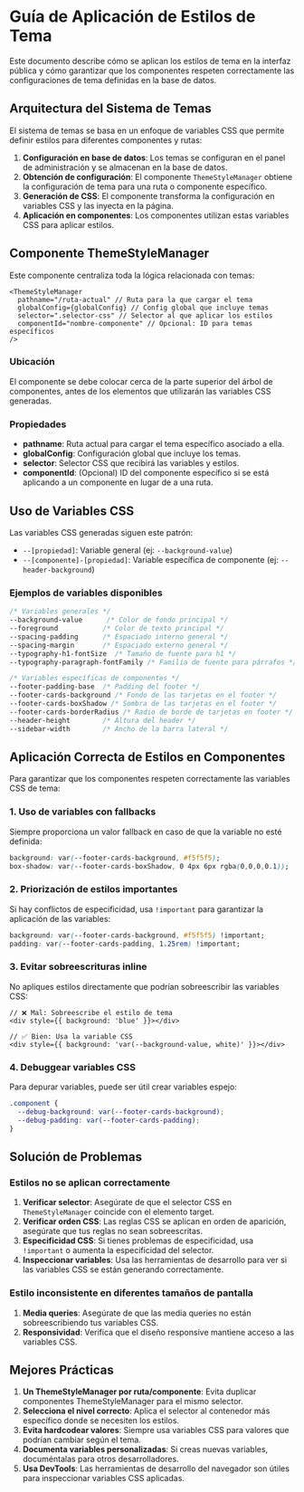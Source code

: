 # Guía de Aplicación de Estilos de Tema

Este documento describe cómo se aplican los estilos de tema en la interfaz pública y cómo garantizar que los componentes respeten correctamente las configuraciones de tema definidas en la base de datos.

## Arquitectura del Sistema de Temas

El sistema de temas se basa en un enfoque de variables CSS que permite definir estilos para diferentes componentes y rutas:

1. **Configuración en base de datos**: Los temas se configuran en el panel de administración y se almacenan en la base de datos.
2. **Obtención de configuración**: El componente `ThemeStyleManager` obtiene la configuración de tema para una ruta o componente específico.
3. **Generación de CSS**: El componente transforma la configuración en variables CSS y las inyecta en la página.
4. **Aplicación en componentes**: Los componentes utilizan estas variables CSS para aplicar estilos.

## Componente ThemeStyleManager

Este componente centraliza toda la lógica relacionada con temas:

```tsx
<ThemeStyleManager
  pathname="/ruta-actual" // Ruta para la que cargar el tema
  globalConfig={globalConfig} // Config global que incluye temas
  selector=".selector-css" // Selector al que aplicar los estilos
  componentId="nombre-componente" // Opcional: ID para temas específicos
/>
```

### Ubicación

El componente se debe colocar cerca de la parte superior del árbol de componentes, antes de los elementos que utilizarán las variables CSS generadas.

### Propiedades

- **pathname**: Ruta actual para cargar el tema específico asociado a ella.
- **globalConfig**: Configuración global que incluye los temas.
- **selector**: Selector CSS que recibirá las variables y estilos.
- **componentId**: (Opcional) ID del componente específico si se está aplicando a un componente en lugar de a una ruta.

## Uso de Variables CSS

Las variables CSS generadas siguen este patrón:

- `--[propiedad]`: Variable general (ej: `--background-value`)
- `--[componente]-[propiedad]`: Variable específica de componente (ej: `--header-background`)

### Ejemplos de variables disponibles

```css
/* Variables generales */
--background-value      /* Color de fondo principal */
--foreground           /* Color de texto principal */
--spacing-padding      /* Espaciado interno general */
--spacing-margin       /* Espaciado externo general */
--typography-h1-fontSize  /* Tamaño de fuente para h1 */
--typography-paragraph-fontFamily /* Familia de fuente para párrafos */

/* Variables específicas de componentes */
--footer-padding-base  /* Padding del footer */
--footer-cards-background /* Fondo de las tarjetas en el footer */
--footer-cards-boxShadow /* Sombra de las tarjetas en el footer */
--footer-cards-borderRadius /* Radio de borde de tarjetas en footer */
--header-height        /* Altura del header */
--sidebar-width        /* Ancho de la barra lateral */
```

## Aplicación Correcta de Estilos en Componentes

Para garantizar que los componentes respeten correctamente las variables CSS de tema:

### 1. Uso de variables con fallbacks

Siempre proporciona un valor fallback en caso de que la variable no esté definida:

```css
background: var(--footer-cards-background, #f5f5f5);
box-shadow: var(--footer-cards-boxShadow, 0 4px 6px rgba(0,0,0,0.1));
```

### 2. Priorización de estilos importantes

Si hay conflictos de especificidad, usa `!important` para garantizar la aplicación de las variables:

```css
background: var(--footer-cards-background, #f5f5f5) !important;
padding: var(--footer-cards-padding, 1.25rem) !important;
```

### 3. Evitar sobreescrituras inline

No apliques estilos directamente que podrían sobreescribir las variables CSS:

```tsx
// ❌ Mal: Sobreescribe el estilo de tema
<div style={{ background: 'blue' }}></div>

// ✅ Bien: Usa la variable CSS
<div style={{ background: 'var(--background-value, white)' }}></div>
```

### 4. Debuggear variables CSS

Para depurar variables, puede ser útil crear variables espejo:

```css
.component {
  --debug-background: var(--footer-cards-background);
  --debug-padding: var(--footer-cards-padding);
}
```

## Solución de Problemas

### Estilos no se aplican correctamente

1. **Verificar selector**: Asegúrate de que el selector CSS en `ThemeStyleManager` coincide con el elemento target.
2. **Verificar orden CSS**: Las reglas CSS se aplican en orden de aparición, asegúrate que tus reglas no sean sobreescritas.
3. **Especificidad CSS**: Si tienes problemas de especificidad, usa `!important` o aumenta la especificidad del selector.
4. **Inspeccionar variables**: Usa las herramientas de desarrollo para ver si las variables CSS se están generando correctamente.

### Estilo inconsistente en diferentes tamaños de pantalla

1. **Media queries**: Asegúrate de que las media queries no están sobreescribiendo tus variables CSS.
2. **Responsividad**: Verifica que el diseño responsive mantiene acceso a las variables CSS.

## Mejores Prácticas

1. **Un ThemeStyleManager por ruta/componente**: Evita duplicar componentes ThemeStyleManager para el mismo selector.
2. **Selecciona el nivel correcto**: Aplica el selector al contenedor más específico donde se necesiten los estilos.
3. **Evita hardcodear valores**: Siempre usa variables CSS para valores que podrían cambiar según el tema.
4. **Documenta variables personalizadas**: Si creas nuevas variables, documéntalas para otros desarrolladores.
5. **Usa DevTools**: Las herramientas de desarrollo del navegador son útiles para inspeccionar variables CSS aplicadas.
